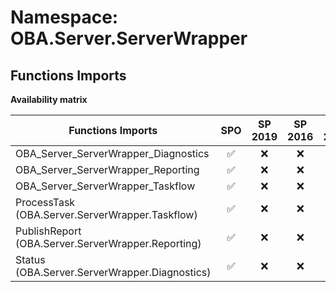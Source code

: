 # Namespace: OBA.Server.ServerWrapper

## Functions Imports

**Availability matrix**

Functions Imports | SPO | SP 2019 | SP 2016 | SP 2013
----------|:---:|:-------:|:-------:|:-------:
OBA_Server_ServerWrapper_Diagnostics | ✅ | ❌ | ❌ | ❌
OBA_Server_ServerWrapper_Reporting | ✅ | ❌ | ❌ | ❌
OBA_Server_ServerWrapper_Taskflow | ✅ | ❌ | ❌ | ❌
ProcessTask (OBA.Server.ServerWrapper.Taskflow) | ✅ | ❌ | ❌ | ❌
PublishReport (OBA.Server.ServerWrapper.Reporting) | ✅ | ❌ | ❌ | ❌
Status (OBA.Server.ServerWrapper.Diagnostics) | ✅ | ❌ | ❌ | ❌